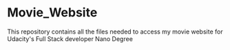 # Movie_Website
This repository contains all the files needed to access my movie website for Udacity's Full Stack developer Nano Degree
